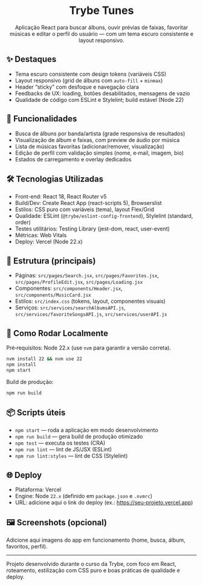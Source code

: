 <div align="center">

# Trybe Tunes

Aplicação React para buscar álbuns, ouvir prévias de faixas, favoritar músicas e editar o perfil do usuário — com um tema escuro consistente e layout responsivo.

</div>

## ✨ Destaques

- Tema escuro consistente com design tokens (variáveis CSS)
- Layout responsivo (grid de álbuns com `auto-fill` + `minmax`)
- Header “sticky” com desfoque e navegação clara
- Feedbacks de UX: loading, botões desabilitados, mensagens de vazio
- Qualidade de código com ESLint e Stylelint; build estável (Node 22)

## 🧭 Funcionalidades

- Busca de álbuns por banda/artista (grade responsiva de resultados)
- Visualização de álbum e faixas, com preview de áudio por música
- Lista de músicas favoritas (adicionar/remover, visualização)
- Edição de perfil com validação simples (nome, e‑mail, imagem, bio)
- Estados de carregamento e overlay dedicados

## 🛠️ Tecnologias Utilizadas

- Front-end: React 18, React Router v5
- Build/Dev: Create React App (react-scripts 5), Browserslist
- Estilos: CSS puro com variáveis (tema), layout Flex/Grid
- Qualidade: ESLint (`@trybe/eslint-config-frontend`), Stylelint (standard, order)
- Testes utilitários: Testing Library (jest-dom, react, user-event)
- Métricas: Web Vitals
- Deploy: Vercel (Node 22.x)

## 📂 Estrutura (principais)

- Páginas: `src/pages/Search.jsx`, `src/pages/Favorites.jsx`, `src/pages/ProfileEdit.jsx`, `src/pages/Loading.jsx`
- Componentes: `src/components/Header.jsx`, `src/components/MusicCard.jsx`
- Estilos: `src/index.css` (tokens, layout, componentes visuais)
- Serviços: `src/services/searchAlbumsAPI.js`, `src/services/favoriteSongsAPI.js`, `src/services/userAPI.js`

## 🚀 Como Rodar Localmente

Pré‑requisitos: Node 22.x (use `nvm` para garantir a versão correta).

```bash
nvm install 22 && nvm use 22
npm install
npm start
```

Build de produção:

```bash
npm run build
```

## 📦 Scripts úteis

- `npm start` — roda a aplicação em modo desenvolvimento
- `npm run build` — gera build de produção otimizado
- `npm test` — executa os testes (CRA)
- `npm run lint` — lint de JS/JSX (ESLint)
- `npm run lint:styles` — lint de CSS (Stylelint)

## 🌐 Deploy

- Plataforma: Vercel
- Engine: Node `22.x` (definido em `package.json` e `.nvmrc`)
- URL: adicione aqui o link do deploy (ex.: https://seu-projeto.vercel.app)

## 🖼️ Screenshots (opcional)

Adicione aqui imagens do app em funcionamento (home, busca, álbum, favoritos, perfil).

---

Projeto desenvolvido durante o curso da Trybe, com foco em React, roteamento, estilização com CSS puro e boas práticas de qualidade e deploy.
